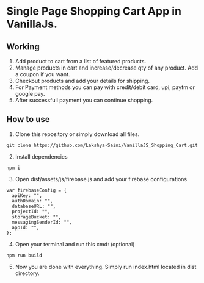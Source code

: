 # Single Page Shopping Cart App in VanillaJs.

## Working

1. Add product to cart from a list of featured products.
2. Manage products in cart and increase/decrease qty of any product. Add a coupon if you want.
3. Checkout products and add your details for shipping.
4. For Payment methods you can pay with credit/debit card, upi, paytm or google pay.
5. After successfull payment you can continue shopping.

## How to use

1. Clone this repository or simply download all files.

```
git clone https://github.com/Lakshya-Saini/VanillaJS_Shopping_Cart.git
```

2. Install dependencies

```
npm i
```

3. Open dist/assets/js/firebase.js and add your firebase configurations

```
var firebaseConfig = {
  apiKey: "",
  authDomain: "",
  databaseURL: "",
  projectId: "",
  storageBucket: "",
  messagingSenderId: "",
  appId: "",
};
```

4. Open your terminal and run this cmd: (optional)

```
npm run build
```

5. Now you are done with everything. Simply run index.html located in dist directory.
